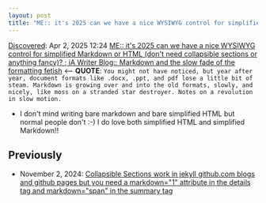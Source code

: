 ```yaml
---
layout: post
title: "ME:: it's 2025 can we have a nice WYSIWYG control for simplified Markdown or HTML (don't need collapsible sections or anything fancy)? ;  iA Writer Blog:: Markdown and the slow fade of the formatting fetish"
---
```

[Discovered](http://rolandtanglao.com/2020/07/29/p1-blogthis-checkvist-list-links-to-blog/): Apr 2, 2025 12:24 [ME:: it's 2025 can we have a nice WYSIWYG control for simplified Markdown or HTML (don't need collapsible sections or anything fancy)? ;  iA Writer Blog:: Markdown and the slow fade of the formatting fetish](https://ia.net/topics/markdown-and-the-slow-fade-of-the-formatting-fetish) <-- **QUOTE**: `You might not have noticed, but year after year, document formats like .docx, .ppt, and pdf lose a little bit of steam. Markdown is growing over and into the old formats, slowly, and nicely, like moss on a stranded star destroyer. Notes on a revolution in slow motion.`

* I don't mind writing bare markdown and bare simplified HTML but normal people don't :-) I do love both simplified HTML and simplified Markdown!!

## Previously

* November 2, 2024: [Collapsible Sections work in jekyll github.com blogs and github pages but you need a markdown="1" attribute in the details tag and markdown="span" in the summary tag](http://rolandtanglao.com/2024/11/02/p1-collapsible-sections-details-html-tag-test/)
